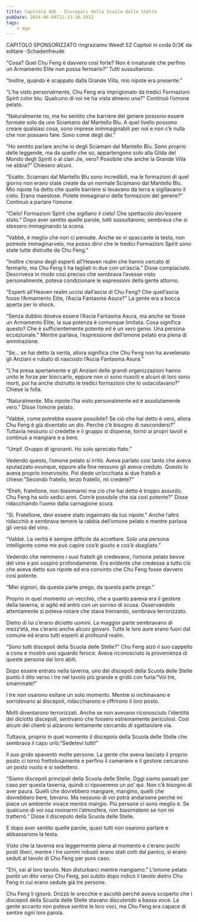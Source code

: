 ```yaml
---
title: Capitolo 405 - Discepoli della Scuola delle Stelle
pubDate: 2024-06-08T11:13:16.391Z
tags:
    - mga
---
```

                
CAPITOLO SPONSORIZZATO ringraziamo Weed!
52 Capitoli in coda 0/3€
da editare
-Schadenfreude


“Cosa? Quel Chu Feng è davvero così forte? Non è innaturale che perfino un Armamento Élite non possa fermarlo?” Tutti sussultarono.


“Inoltre, quando è scappato dalla Grande Villa, mio nipote era presente.”


“L’ha visto personalmente, Chu Feng era imprigionato da tredici Formazioni Spirit color blu. Qualcuno di voi ne ha vista almeno una?” Continuò l’omone pelato.


“Naturalmente no, ma ho sentito che barriere del genere possono essere formate solo da uno Sciamano dal Mantello Blu. A quel livello possono creare qualsiasi cosa, sono imprese inimmaginabili per noi e non c’è nulla che non possano fare. Sono come degli dei.”


“Ho sentito parlare anche io degli Sciamani dal Mantello Blu. Sono proprio delle leggende, ma da quello che so, appartengono solo alla Gilda del Mondo degli Spiriti o al clan Jie, vero? Possibile che anche la Grande Villa ne abbia?” Chiesero alcuni.


“Esatto. Sciamani dal Mantello Blu sono incredibili, ma le formazioni di quel giorno non erano state create da un normale Sciamano dal Mantello Blu. Mio nipote ha detto che quelle barriere si levavano da terra e sigillavano il cielo. Erano maestose. Potete immaginarvi delle formazioni del genere?” Continuò a parlare l’omone.


“Cielo! Formazioni Spirit che sigillano il cielo! Che spettacolo dev’essere stato.” Dopo aver sentito quelle parole, tutti sussultarono, sembrava che si stessero immaginando la scena.


“Vabbè, è meglio che non ci pensate. Anche se vi spaccaste la testa, non potreste immaginarvelo, ma posso dirvi che le tredici Formazioni Spirit sono state tutte distrutte da Chu Feng.”


“Inoltre c’erano degli esperti all’Heaven realm che hanno cercato di fermarlo, ma Chu Feng li ha tagliati in due con un’ascia.” Disse compiaciuto. Descriveva in modo così preciso che sembrava l’avesse visto personalmente, poteva condizionare le espressioni della gente attorno.


“Esperti all’Heaven realm uccisi dall’ascia di Chu Feng? Che quell’ascia fosse l’Armamento Élite, l’Ascia Fantasma Asura?” La gente era a bocca aperta per lo shock.


“Senza dubbio doveva essere l’Ascia Fantasma Asura, ma anche se fosse un Armamento Élite, la sua potenza è comunque limitata. Cosa significa questo? Che è sufficientemente potente ed è un vero genio. Una persona eccezionale.” Mentre parlava, l’espressione dell’omone pelato era piena di ammirazione.


“Se… se hai detto la verità, allora significa che Chu Feng non ha avvelenato gli Anziani e rubato di nascosto l’Ascia Fantasma Asura.”


“L’ha presa apertamente e gli Anziani delle grandi organizzazioni hanno unito le forze per bloccarlo, eppure non ci sono riusciti e alcuni di loro sono morti, poi ha anche distrutto le tredici formazioni che lo ostacolavano?” Chiese la folla.


“Naturalmente. Mio nipote l’ha visto personalmente ed è assolutamente vero.” Disse l’omone pelato.


“Vabbè, come potrebbe essere possibile? Se ciò che hai detto è vero, allora Chu Feng è già diventato un dio. Perché c’è bisogno di nascondersi?” Tuttavia nessuno ci credette e il gruppo si disperse, tornò ai propri tavoli e continuò a mangiare e a bere.


“Umpf. Gruppo di ignoranti. Ho solo sprecato fiato.”


Vedendo questo, l’omone pelato si irritò. Aveva parlato così tanto che aveva sputazzato ovunque, eppure alla fine nessuno gli aveva creduto. Questo lo aveva proprio innervosito. Poi diede un’occhiata ai due fratelli e chiese:”Secondo fratello, terzo fratello, mi credete?”


“Eheh, fratellone, non biasimarmi ma ciò che hai detto è troppo assurdo. Chu Feng ha solo sedici anni. Com’è possibile che sia così potente?” Disse ridacchiando l’uomo dalla carnagione scura.


“Sì. Fratellone, devi essere stato ingannato da tuo nipote.” Anche l’altro ridacchiò e sembrava temere la rabbia dell’omone pelato e mentre parlava gli versò del vino.


“Vabbè. La verità è sempre difficile da accettare. Solo una persona intelligente come me può capire cos’è giusto e cos’è sbagliato.”


Vedendo che nemmeno i suoi fratelli gli credevano, l’omone pelato bevve del vino e poi sospirò profondamente. Era evidente che credesse a tutto ciò che aveva detto suo nipote ed era convinto che Chu Feng fosse davvero così potente.


“Miei signori, da questa parte prego, da questa parte prego.”


Proprio in quel momento un vecchio, che a quanto pareva era il gestore della taverna, si agitò ed entrò con un sorriso di scusa. Osservandolo attentamente si poteva notare che stava tremando, sembrava terrorizzato.


Dietro di lui c’erano diciotto uomini. La maggior parte sembravano di mezz’età, ma c’erano anche alcuni giovani. Tutte le loro aure erano fuori dal comune ed erano tutti esperti al profound realm.


“Sono tutti discepoli della Scuola delle Stelle?” Chu Feng alzò il suo cappello a cono e mostrò uno sguardo feroce. Aveva riconosciuto la provenienza di queste persona dai loro abiti.


Dopo essere entrato nella taverna, uno dei discepoli della Scuola delle Stelle puntò il dito verso i tre nel tavolo più grande e gridò con furia:“Voi tre, smammate!”


I tre non osarono esitare un solo momento. Mentre si inchinavano e sorridevano ai discepoli, ridacchiarono e offrirono il loro posto.


Molti diventarono terrorizzati. Anche se non avevano riconosciuto l’identità dei diciotto discepoli, sentivano che fossero estremamente pericolosi. Così alcuni dei clienti si alzarono lentamente cercando di sgattaiolare via.


Tuttavia, proprio in quel momento il discepolo della Scuola delle Stelle che sembrava il capo urlò:“Sedetevi tutti!”


Il suo grido spaventò molte persone. La gente che aveva lasciato il proprio posto ci tornò frettolosamente e perfino il cameriere e il gestore cercarono un posto vuoto e si sedettero.


“Siamo discepoli principali della Scuola delle Stelle. Oggi siamo passati per caso per questa taverna, quindi ci riposeremo un po’ qui. Non c’è bisogno di aver paura. Quelli che dovrebbero mangiare, mangino, quelli che dovrebbero bere, bevano. Ma nessuno di voi potrà andarsene perché mi piace un ambiente vivace mentre mangio. Più persone ci sono meglio è. Se qualcuno di voi osa rovinarmi l’atmosfera, non biasimatemi se non mi tratterrò.” Disse il discepolo della Scuola delle Stelle.


E dopo aver sentito quelle parole, quasi tutti non osarono parlare e abbassarono la testa.


Visto che la taverna era leggermente piena al momento e c’erano pochi posti liberi, mentre i tre uomini robusti erano stati colti dal panico, si erano seduti al tavolo di Chu Feng per puro caso.


“Ehi, vai al loro tavolo. Non disturbarci mentre mangiamo.” L’omone pelato puntò un dito verso Chu Feng, poi subito dopo indicò il tavolo dietro Chu Feng in cui erano sedute già tre persone.


Chu Feng li ignorò. Drizzò le orecchie e ascoltò perché aveva scoperto che i discepoli della Scuola delle Stelle stavano discutendo a bassa voce. La gente accanto non poteva sentire le loro voci, ma Chu Feng era capace di sentire ogni loro parola.



